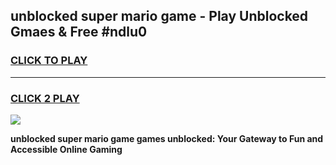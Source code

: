 
## unblocked super mario game - Play Unblocked Gmaes & Free #ndlu0
<h3>
<a href="https://news.freeplayer.one?title=unblocked_super_mario_game&ref=26F">CLICK TO PLAY</a></h3>
<hr>

<h3>
<a href="https://news.freeplayer.one?title=unblocked_super_mario_game&ref=26F">CLICK 2 PLAY</a>
  
</h3>

<a href="https://news.freeplayer.one?title=unblocked_super_mario_game&ref=26F/"><img src="https://clearcache.store/games.png"></a>


**unblocked super mario game games unblocked: Your Gateway to Fun and Accessible Online Gaming**
